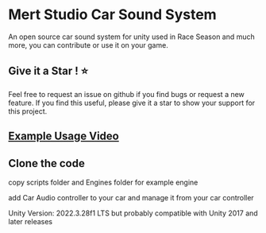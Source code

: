# Mert Studio Car Sound System
 An open source car sound system for unity used in Race Season and much more, you can contribute or use it on your game.

## Give it a Star ! ⭐

Feel free to request an issue on github if you find bugs or request a new feature. 
If you find this useful, please give it a star to show your support for this project.

## [Example Usage Video](https://www.youtube.com/watch?v=L4Mc18lOeT4&t=79s)

## Clone the code
copy scripts folder and Engines folder for example engine

add Car Audio controller to your car and manage it from your car controller

Unity Version: 2022.3.28f1 LTS but probably compatible with Unity 2017 and later releases

